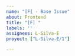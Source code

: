 ```yaml
---
name: "[F] - Base Issue"
about: Frontend
title: "[F] "
labels: ''
assignees: L-Silva-E
proyect: ["L-Silva-E/1"]

---
```




